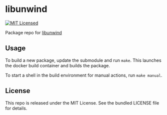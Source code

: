 libunwind
==========

[![MIT Licensed](http://img.shields.io/badge/license-MIT-green.svg)](https://tldrlegal.com/license/mit-license)

Package repo for [libunwind](http://www.nongnu.org/libunwind/)

## Usage

To build a new package, update the submodule and run `make`. This launches the docker build container and builds the package.

To start a shell in the build environment for manual actions, run `make manual`.

## License

This repo is released under the MIT License. See the bundled LICENSE file for details.

